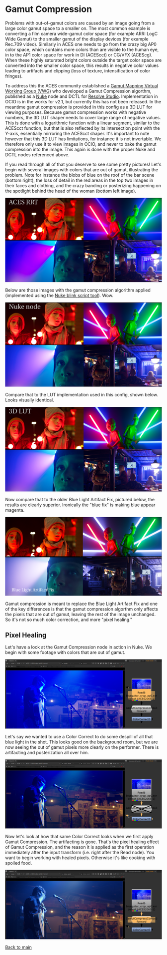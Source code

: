 # Gamut Compression
 
Problems with out-of-gamut colors are caused by an image going from a large color gamut space to a smaller on. The most common example is converting a 
film camera  wide-gamut  color  space (for example ARRI LogC Wide Gamut)  to  the  smaller  gamut  of  the  display  devices  (for example Rec.709 video). Similarly in ACES one needs to go from the crazy big AP0 color space, which contains more colors than are visible to the human eye, in to the AP1 color space for work in DI (ACEScct) or CG/VFX (ACEScg). When these highly saturated bright colors outside  the  target  color  space are converted into the smaller color space, this  results  in  negative color values leading to  artifacts  and clipping (loss  of  texture, intensification  of  color  fringes). 

To address this the ACES community established a [Gamut Mapping Virtual  Working  Group  (VWG)](https://github.com/ampas/aces-vwg-gamut-mapping-2020) who developed a Gamut Compression algorthm, published as a [Nuke](Nuke.md) node and DCTL for [Resolve Studio](Resolve.md). Implementation in OCIO is in the works for v2.1, but currently this has not been released. In the meantime gamut compression is provided in this config as a 3D LUT for viewing purposes. Because gamut compression works with negative numbers, the 3D LUT shaper needs to cover large range of negative values. This is done with a logarithmic function with a linear segment, similar to the ACEScct function, but that is also reflected by its intersection point with the Y-axis, essentially mirroring the ACEScct shaper. It's important to note however that this 3D LUT has limitations, for instance it is not invertable. We therefore only use it to view images in OCIO, and never to bake the gamut compression into the image. This again is done with the proper Nuke and DCTL nodes referenced above.
 
If you read through all of that you deserve to see some pretty pictures! Let's begin with several images with colors that are out of gamut, illustrating the problem. Note for instance the blobs of blue on the roof of the bar scene (bottom right), the loss of detail in the red areas in the top two images in their faces and clothing, and the crazy banding or posterizing happening on the spotlight behind the head of the woman (bottom left image).
  
![rrt](img/Gamut_rrt.png)
    
Below are those images with the gamut compression algorithm applied (implemented using the [Nuke blink script tool](https://github.com/jedypod/gamut-compress)). Wow. 
    
 ![nk](img/Gamut_nk.png) 
     
Compare that to the LUT implementation used in this config, shown below. Looks visually identical.  

![lut](img/Gamut_lut.png)
      
Now compare that to the older Blue Light Artifact Fix, pictured below, the results are clearly superior. Ironically the "blue fix" is making blue appear magenta. 

![blue](img/Gamut_bluefix.png)

Gamut compression is meant to replace the Blue Light Artifact Fix and one of the key differences is that the gamut compression algorthm only affects the pixels that are out of gamut, leaving the rest of the image unchanged. So it's not so much color correction, and more "pixel healing."

## Pixel Healing

Let's have a look at the Gamut Compression node in action in Nuke. We begin with some footage with colors that are out of gamut. 

![blue](img/guitar1.png)

Let's say we wanted to use a Color Correct to do some despill of all that blue light in the shot. This looks good on the background room, but we are now seeing the out of gamut pixels more clearly on the performer. There is artifacting and posterization all over him.

![blue](img/guitar2.png)

Now let's look at how that same Color Correct looks when we first apply Gamut Compression. The artifacting is gone. That's the pixel healing effect of Gamut Compression, and the reason it is applied as the first operation immediately after the input transform (i.e. right after the Read node). You want to begin working with healed pixels. Otherwise it's like cooking with spoiled food.

![blue](img/guitar3.png)


[Back to main](../StdX_ACES)
